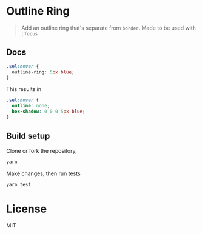 # Outline Ring

> Add an outline ring that's separate from `border`. Made to be used with `:focus`

## Docs

```css
.sel:hover {
  outline-ring: 5px blue;
}
```

This results in

```css
.sel:hover {
  outline: none;
  box-shadow: 0 0 0 5px blue;
}
```

## Build setup

Clone or fork the repository,

```bash
yarn
```

Make changes, then run tests

```bash
yarn test
```

# License

MIT
